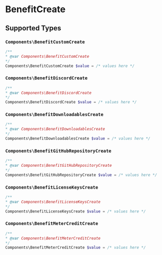 # BenefitCreate


## Supported Types

### `Components\BenefitCustomCreate`

```php
/**
* @var Components\BenefitCustomCreate
*/
Components\BenefitCustomCreate $value = /* values here */
```

### `Components\BenefitDiscordCreate`

```php
/**
* @var Components\BenefitDiscordCreate
*/
Components\BenefitDiscordCreate $value = /* values here */
```

### `Components\BenefitDownloadablesCreate`

```php
/**
* @var Components\BenefitDownloadablesCreate
*/
Components\BenefitDownloadablesCreate $value = /* values here */
```

### `Components\BenefitGitHubRepositoryCreate`

```php
/**
* @var Components\BenefitGitHubRepositoryCreate
*/
Components\BenefitGitHubRepositoryCreate $value = /* values here */
```

### `Components\BenefitLicenseKeysCreate`

```php
/**
* @var Components\BenefitLicenseKeysCreate
*/
Components\BenefitLicenseKeysCreate $value = /* values here */
```

### `Components\BenefitMeterCreditCreate`

```php
/**
* @var Components\BenefitMeterCreditCreate
*/
Components\BenefitMeterCreditCreate $value = /* values here */
```

